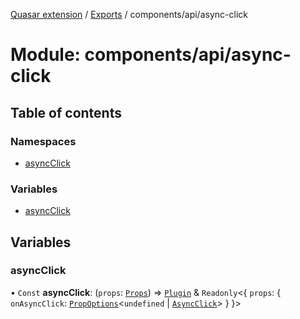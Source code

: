 [Quasar extension](../index.md) / [Exports](../modules.md) / components/api/async-click

# Module: components/api/async-click

## Table of contents

### Namespaces

- [asyncClick](components_api_async_click.asyncClick.md)

### Variables

- [asyncClick](components_api_async_click.md#asyncclick)

## Variables

### asyncClick

• `Const` **asyncClick**: (`props`: [`Props`](../interfaces/components_api_async_click.asyncClick.Props.md)) => [`Plugin`](../interfaces/components_api_async_click.asyncClick.Plugin.md) & `Readonly`<{ `props`: { `onAsyncClick`: [`PropOptions`](../interfaces/components_api_core.PropOptions.md)<`undefined` \| [`AsyncClick`](../interfaces/components_api_async_click.asyncClick.AsyncClick.md)\>  }  }\>
